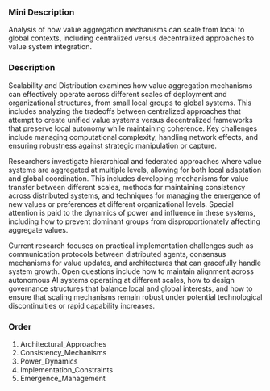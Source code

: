 ### Mini Description

Analysis of how value aggregation mechanisms can scale from local to global contexts, including centralized versus decentralized approaches to value system integration.

### Description

Scalability and Distribution examines how value aggregation mechanisms can effectively operate across different scales of deployment and organizational structures, from small local groups to global systems. This includes analyzing the tradeoffs between centralized approaches that attempt to create unified value systems versus decentralized frameworks that preserve local autonomy while maintaining coherence. Key challenges include managing computational complexity, handling network effects, and ensuring robustness against strategic manipulation or capture.

Researchers investigate hierarchical and federated approaches where value systems are aggregated at multiple levels, allowing for both local adaptation and global coordination. This includes developing mechanisms for value transfer between different scales, methods for maintaining consistency across distributed systems, and techniques for managing the emergence of new values or preferences at different organizational levels. Special attention is paid to the dynamics of power and influence in these systems, including how to prevent dominant groups from disproportionately affecting aggregate values.

Current research focuses on practical implementation challenges such as communication protocols between distributed agents, consensus mechanisms for value updates, and architectures that can gracefully handle system growth. Open questions include how to maintain alignment across autonomous AI systems operating at different scales, how to design governance structures that balance local and global interests, and how to ensure that scaling mechanisms remain robust under potential technological discontinuities or rapid capability increases.

### Order

1. Architectural_Approaches
2. Consistency_Mechanisms
3. Power_Dynamics
4. Implementation_Constraints
5. Emergence_Management
